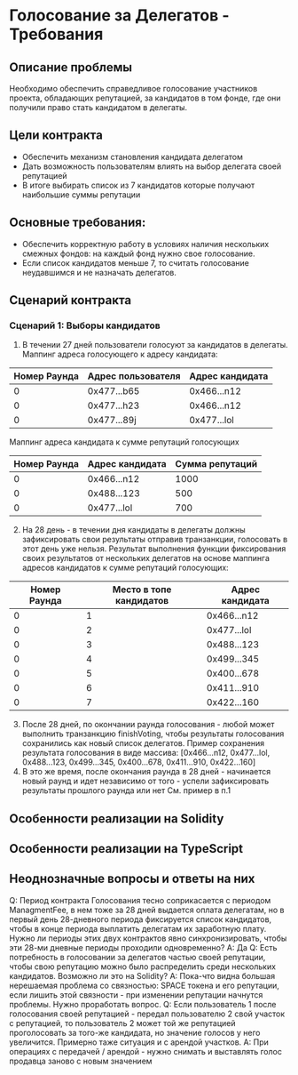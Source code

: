 # Голосование за Делегатов - Требования

## Описание проблемы
Необходимо обеспечить справедливое голосование участников проекта, обладающих репутацией, за кандидатов в том фонде, где они получили право стать кандидатом в делегаты.

## Цели контракта
- Обеспечить механизм становления кандидата делегатом
- Дать возможность пользователям влиять на выбор делегата своей репутацией
- В итоге выбирать список из 7 кандидатов которые получают наибольшие суммы репутации

## Основные требования:
- Обеспечить корректную работу в условиях наличия нескольких смежных фондов: на каждый фонд нужно свое голосование.
- Если список кандидатов меньше 7, то считать голосование неудавшимся и не назначать делегатов.

## Сценарий контракта
### Сценарий 1: Выборы кандидатов
1. В течении 27 дней пользователи голосуют за кандидатов в делегаты.
Маппинг адреса голосующего к адресу кандидата:

| Номер Раунда | Адрес пользователя | Адрес кандидата |
| ---------- | -------------- | --------------- |
| 0 | 0x477...b65 | 0x466...n12 |
| 0 | 0x477...h23 | 0x466...n12 |
| 0 | 0x477...89j | 0x477...lol |

Маппинг адреса кандидата к сумме репутаций голосующих

| Номер Раунда | Адрес кандидата | Сумма репутаций |
| ---------- | -------------- | --------------- |
| 0 | 0x466...n12 | 1000 |
| 0 | 0x488...123 | 500 |
| 0 | 0x477...lol | 700 |

2. На 28 день - в течении дня кандидаты в делегаты должны зафиксировать свои результаты отправив транзанкции, голосовать в этот день уже нельзя.
Результат выполнения функции фиксирования своих результатов от нескольких делегатов на основе маппинга адресов кандидатов к сумме репутаций голосующих:

| Номер Раунда | Место в топе кандидатов | Адрес кандидата |
| ---------- | -------------- | --------------- |
| 0 | 1 | 0x466...n12 |
| 0 | 2 | 0x477...lol |
| 0 | 3 | 0x488...123 |
| 0 | 4 | 0x499...345 |
| 0 | 5 | 0x400...678 |
| 0 | 6 | 0x411...910 |
| 0 | 7 | 0x422...160 |

3. После 28 дней, по окончании раунда голосования - любой может выполнить транзанкцию finishVoting, чтобы результаты голосования сохранились как новый список делегатов.
Пример сохранения результата голосования в виде массива:
[0x466...n12, 0x477...lol, 0x488...123, 0x499...345, 0x400...678, 0x411...910, 0x422...160]
4. В это же время, после окончания раунда в 28 дней - начинается новый раунд и идет независимо от того - успели зафиксировать результаты прошлого раунда или нет
См. пример в п.1

## Особенности реализации на Solidity

## Особенности реализации на TypeScript

## Неоднозначные вопросы и ответы на них
Q: Период контракта Голосования тесно соприкасается с периодом ManagmentFee, в нем тоже за 28 дней выдается оплата делегатам, но в первый день 28-дневного периода фиксируется список кандидатов, чтобы в конце периода выплатить делегатам их заработную плату. Нужно ли периоды этих двух контрактов явно синхронизировать, чтобы эти 28-ми дневные периоды проходили одновременно?
A: Да
Q: Есть потребность в голосовании за делегатов частью своей репутации, чтобы свою репутацию можно было распределить среди нескольких кандидатов. Возможно ли это на Solidity?
A: Пока-что видна большая нерешаемая проблема со связностью: SPACE токена и его репутации, если лишить этой связности - при изменении репутации начнутся проблемы. Нужно проработать вопрос.
Q: Если пользователь 1 после голосования своей репутацией - передал пользователю 2 свой участок с репутацией, то пользователь 2 может той же репутацией проголосовать за того-же кандидата, но значение голосов у него увеличится. Примерно таже ситуация и с арендой участков.
A: При операциях с передачей / арендой - нужно снимать и выставлять голос продавца заново с новым значением